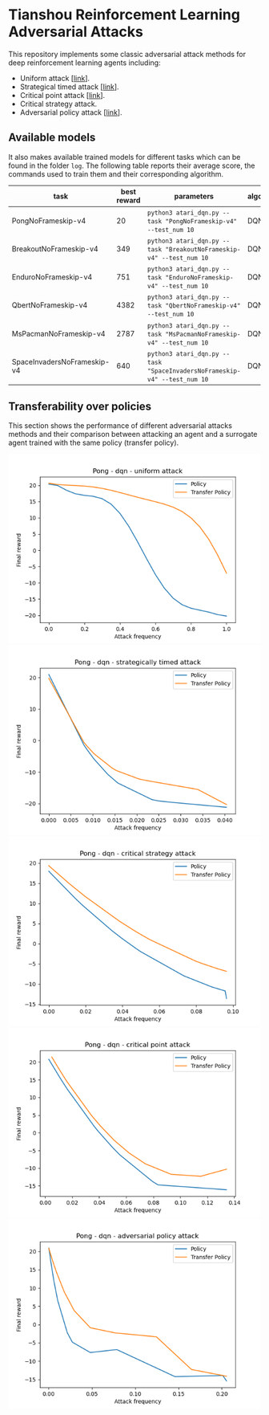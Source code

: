 # Tianshou Reinforcement Learning Adversarial Attacks
This repository implements some classic adversarial attack methods for deep reinforcement learning agents including:
- Uniform attack [[link](https://arxiv.org/abs/1702.02284)].
- Strategical timed attack [[link](https://www.ijcai.org/Proceedings/2017/0525.pdf)].
- Critical point attack [[link](https://arxiv.org/abs/2005.07099)].
- Critical strategy attack.
- Adversarial policy attack [[link](https://arxiv.org/abs/1905.10615)].

## Available models
It also makes available trained models for different tasks which can be found in the folder `log`. The following table reports their average score, the commands used to train them and their corresponding algorithm.

| task                        | best reward | parameters                                                   | algorithm           |
| --------------------------- | ----------- | ------------------------------------------------------------ | ------------------- |
| PongNoFrameskip-v4          | 20          | `python3 atari_dqn.py --task "PongNoFrameskip-v4" --test_num 10` | DQN |
| BreakoutNoFrameskip-v4      | 349         | `python3 atari_dqn.py --task "BreakoutNoFrameskip-v4" --test_num 10`  | DQN    |
| EnduroNoFrameskip-v4        | 751         | `python3 atari_dqn.py --task "EnduroNoFrameskip-v4" --test_num 10`  | DQN    |
| QbertNoFrameskip-v4         | 4382        | `python3 atari_dqn.py --task "QbertNoFrameskip-v4" --test_num 10`  | DQN    |
| MsPacmanNoFrameskip-v4      | 2787        | `python3 atari_dqn.py --task "MsPacmanNoFrameskip-v4" --test_num 10`  | DQN    |
| SpaceInvadersNoFrameskip-v4 | 640         | `python3 atari_dqn.py --task "SpaceInvadersNoFrameskip-v4" --test_num 10`  | DQN    |

## Transferability over policies
This section shows the performance of different adversarial attacks methods and their comparison between attacking an agent and a surrogate agent trained with the same policy (transfer policy).

![](results/pong_uniform_attack_dqn_fgm_eps_01_transfer_dqn.png)
![](results/pong_strategically_timed_attack_dqn_fgm_eps_01_transfer_dqn.png)
![](results/pong_critical_strategy_attack_dqn_fgm_eps_01_transfer_dqn.png)
![](results/pong_critical_point_attack_dqn_fgm_eps_01_transfer_dqn.png)
![](results/pong_adversarial_policy_attack_dqn_fgm_eps_01_transfer_dqn.png)

